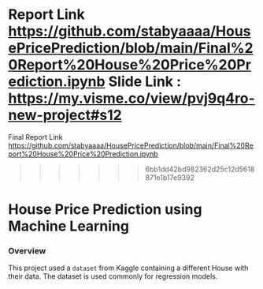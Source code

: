Report Link
https://github.com/stabyaaaa/HousePricePrediction/blob/main/Final%20Report%20House%20Price%20Prediction.ipynb
Slide Link :
https://my.visme.co/view/pvj9q4ro-new-project#s12
=======
Final Report Link
https://github.com/stabyaaaa/HousePricePrediction/blob/main/Final%20Report%20House%20Price%20Prediction.ipynb
>>>>>>> 6bb1dd42bd982362d25c12d5618871e1b17e9392


# House Price Prediction using Machine Learning

### Overview
This project used a `dataset` from Kaggle containing a different House with their data. The dataset is used commonly for regression models.


